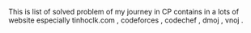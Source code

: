 This is list of solved problem of my journey in CP contains in a lots of website especially tinhoclk.com , codeforces , codechef , dmoj , vnoj . 
